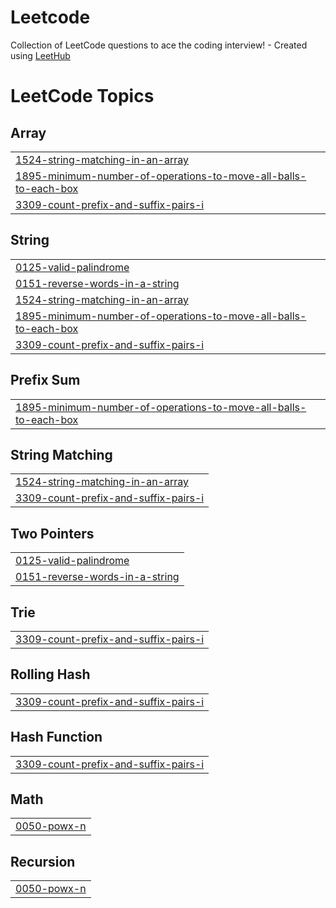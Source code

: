 # Leetcode
Collection of LeetCode questions to ace the coding interview! - Created using [LeetHub](https://github.com/QasimWani/LeetHub)

<!---LeetCode Topics Start-->
# LeetCode Topics
## Array
|  |
| ------- |
| [1524-string-matching-in-an-array](https://github.com/sach16795/Leetcode/tree/master/1524-string-matching-in-an-array) |
| [1895-minimum-number-of-operations-to-move-all-balls-to-each-box](https://github.com/sach16795/Leetcode/tree/master/1895-minimum-number-of-operations-to-move-all-balls-to-each-box) |
| [3309-count-prefix-and-suffix-pairs-i](https://github.com/sach16795/Leetcode/tree/master/3309-count-prefix-and-suffix-pairs-i) |
## String
|  |
| ------- |
| [0125-valid-palindrome](https://github.com/sach16795/Leetcode/tree/master/0125-valid-palindrome) |
| [0151-reverse-words-in-a-string](https://github.com/sach16795/Leetcode/tree/master/0151-reverse-words-in-a-string) |
| [1524-string-matching-in-an-array](https://github.com/sach16795/Leetcode/tree/master/1524-string-matching-in-an-array) |
| [1895-minimum-number-of-operations-to-move-all-balls-to-each-box](https://github.com/sach16795/Leetcode/tree/master/1895-minimum-number-of-operations-to-move-all-balls-to-each-box) |
| [3309-count-prefix-and-suffix-pairs-i](https://github.com/sach16795/Leetcode/tree/master/3309-count-prefix-and-suffix-pairs-i) |
## Prefix Sum
|  |
| ------- |
| [1895-minimum-number-of-operations-to-move-all-balls-to-each-box](https://github.com/sach16795/Leetcode/tree/master/1895-minimum-number-of-operations-to-move-all-balls-to-each-box) |
## String Matching
|  |
| ------- |
| [1524-string-matching-in-an-array](https://github.com/sach16795/Leetcode/tree/master/1524-string-matching-in-an-array) |
| [3309-count-prefix-and-suffix-pairs-i](https://github.com/sach16795/Leetcode/tree/master/3309-count-prefix-and-suffix-pairs-i) |
## Two Pointers
|  |
| ------- |
| [0125-valid-palindrome](https://github.com/sach16795/Leetcode/tree/master/0125-valid-palindrome) |
| [0151-reverse-words-in-a-string](https://github.com/sach16795/Leetcode/tree/master/0151-reverse-words-in-a-string) |
## Trie
|  |
| ------- |
| [3309-count-prefix-and-suffix-pairs-i](https://github.com/sach16795/Leetcode/tree/master/3309-count-prefix-and-suffix-pairs-i) |
## Rolling Hash
|  |
| ------- |
| [3309-count-prefix-and-suffix-pairs-i](https://github.com/sach16795/Leetcode/tree/master/3309-count-prefix-and-suffix-pairs-i) |
## Hash Function
|  |
| ------- |
| [3309-count-prefix-and-suffix-pairs-i](https://github.com/sach16795/Leetcode/tree/master/3309-count-prefix-and-suffix-pairs-i) |
## Math
|  |
| ------- |
| [0050-powx-n](https://github.com/sach16795/Leetcode/tree/master/0050-powx-n) |
## Recursion
|  |
| ------- |
| [0050-powx-n](https://github.com/sach16795/Leetcode/tree/master/0050-powx-n) |
<!---LeetCode Topics End-->